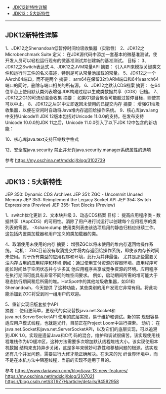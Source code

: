 - [JDK12新特性详解](#JDK12新特性详解)
- [JDK13：5大新特性](#JDK13：5大新特性)


---------------------------------------------------------------------------------------------------------------------
## JDK12新特性详解

1、JDK12之Shenandoah低暂停时间垃圾收集器（实验性）
2、JDK12之Microbenchmark Suite
      定义：
    在JDK源代码中添加一套基本的微基准测试，使开发人员可以轻松运行现有的微基准测试并创建新的基准测试。
      目标：
3、JDK12之Switch表达式
4、JDK12之JVM常量API
      摘要：
    引入API来模拟关键类文件和运行时工件的名义描述，特别是可从常量池加载的常量。
5、JDK12之一个AArch64端口，而不是两个
      摘要：
    arm64在保留32位ARM端口和64位aarch64端口的同时，删除与端口相关的所有源。
6、JDK12之默认CDS档案
      摘要：
    在64位平台上使用默认类列表增强JDK构建过程以生成类数据共享（CDS）归档。
7、JDK12之G1的可流动混合收集
      摘要：
    如果G1混合集合可能超过暂停目标，则使其可以中止。
8、JDK12之从G1中立即返回未使用的已提交内存
      摘要：
    增强G1垃圾收集器，以便在空闲时自动将Java堆内存返回给操作系统。
9、核心库java.lang中支持Unicode11
    JDK 12版本包括对Unicode 11.0.0的支持。在发布支持Unicode 10.0.0的JDK 11之后，Unicode 11.0.0引入了以下JDK 12中包含的新功能：

10、核心库java.text支持压缩数字格式

12、安全库java.security
      禁止并允许java.security.manager系统属性的选项 


参考
https://my.oschina.net/mdxlcj/blog/3102739

---------------------------------------------------------------------------------------------------------------------


## JDK13：5大新特性

JEP 350: Dynamic CDS Archives
JEP 351: ZGC - Uncommit Unused Memory
JEP 353: Reimplement the Legacy Socket API
JEP 354: Switch Expressions (Preview)
JEP 355: Text Blocks (Preview)



1、switch优化更新
2、文本块升级
3、动态CDS档案
    目标：
提高应用程序类 - 数据共享（AppCDS）的可用性。消除了用户进行试运行以创建每个应用程序的类列表的需要。
-Xshare:dump
使用类列表由该选项启用的静态归档应继续工作。这包括内置类加载器和用户定义的类加载器的类。

4、取消使用未使用的内存
      摘要：
  增强ZGC以将未使用的堆内存返回给操作系统。
      动机：
    ZGC目前没有取消提交并将内存返回给操作系统，即使该内存长时间未使用。对于所有类型的应用程序和环境，此行为并非最佳，
尤其是那些需要关注内存占用的应用程序和环境 例如：通过使用支付资源的容器环境。应用程序可能长时间处于空闲状态并与许多其
他应用程序共享或竞争资源的环境。应用程序在执行期间可能具有非常不同的堆空间要求。
    例如，启动期间所需的堆可能大于稳态执行期间稍后所需的堆。HotSpot中的其他垃圾收集器，如G1和Shenandoah，今天提供
了这种功能，某些类别的用户发现它非常有用。将此功能添加到ZGC将受到同一组用户的欢迎。


5、重新实现旧版套接字API    
      摘要：
    使用更简单，更现代的实现替换java.net.Socket和java.net.ServerSocketAPI 使用的底层实现，易于维护和调试。新的实
现很容易适应用户模式线程，也就是光纤，目前正在Project Loom中进行探索。
      动机：
    在java.net.Socket和java.net.ServerSocketAPI，以及它们的底层实现，可以追溯到JDK 1.0。实现是遗留Java和C代
码的混合，维护和调试很痛苦。该实现使用线程堆栈作为I/O缓冲区，这种方法需要多次增加默认线程堆栈大小。该实现使用本机数据
结构来支持异步关闭，这是多年来微妙可靠性和移植问题的根源。该实现还有几个并发问题，需要进行大修才能正确解决。在未来的光
纤世界环境中，而不是在本机方法中阻塞线程，当前的实现不适用于目的。




参考
https://www.dariawan.com/blog/java-13-new-features/
https://my.oschina.net/mdxlcj/blog/3107021
https://blog.csdn.net/j3T9Z7H/article/details/94592958


---------------------------------------------------------------------------------------------------------------------











